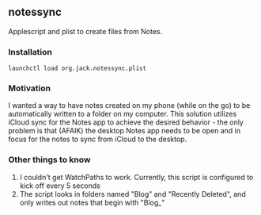 ## notessync
Applescript and plist to create files from Notes.

### Installation
`launchctl load org.jack.notessync.plist`

### Motivation

I wanted a way to have notes created on my phone (while on the go) to be automatically written to a folder on my computer. This solution utilizes iCloud sync for the Notes app to achieve the desired behavior - the only problem is that (AFAIK) the desktop Notes app needs to be open and in focus for the notes to sync from iCloud to the desktop.

### Other things to know
1. I couldn't get WatchPaths to work. Currently, this script is configured to kick off every 5 seconds
2. The script looks in folders named "Blog" and "Recently Deleted", and only writes out notes that begin with "Blog_"
